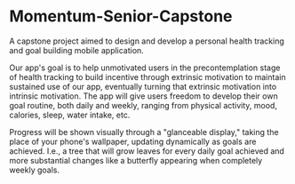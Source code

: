# Momentum-Senior-Capstone

A capstone project aimed to design and develop a personal health tracking and goal building mobile application. 

Our app's goal is to help unmotivated users in the precontemplation stage of health tracking to build incentive
through extrinsic motivation to maintain sustained use of our app, eventually turning that extrinsic motivation into intrinsic motivation. The app will give users freedom to develop their own goal routine, both daily and weekly, ranging from physical activity, mood, calories, sleep, water intake, etc.

Progress will be shown visually through a "glanceable display," taking the place of your phone's wallpaper, updating dynamically as goals are achieved. I.e., a tree that will grow leaves for every daily goal achieved and more substantial changes like a butterfly appearing when completely weekly goals.

